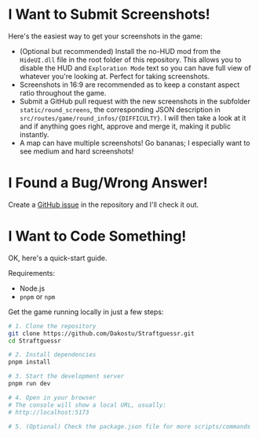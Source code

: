 # I Want to Submit Screenshots!

Here's the easiest way to get your screenshots in the game:

- (Optional but recommended) Install the no-HUD mod from the `HideUI.dll` file in the root folder of this repository. This allows you to disable the HUD and `Exploration Mode` text so you can have full view of whatever you're looking at. Perfect for taking screenshots.
- Screenshots in 16:9 are recommended as to keep a constant aspect ratio throughout the game.
- Submit a GitHub pull request with the new screenshots in the subfolder `static/round_screens`, the corresponding JSON description in `src/routes/game/round_infos/{DIFFICULTY}`. I will then take a look at it and if anything goes right, approve and merge it, making it public instantly.
- A map can have multiple screenshots! Go bananas; I especially want to see medium and hard screenshots!

# I Found a Bug/Wrong Answer!

Create a [GitHub issue](https://github.com/Dakostu/Straftguessr/issues/new) in the repository and I'll check it out.

# I Want to Code Something!

OK, here's a quick-start guide.

Requirements:

* Node.js
* `pnpm` or `npm`

Get the game running locally in just a few steps:

```bash
# 1. Clone the repository
git clone https://github.com/Dakostu/Straftguessr.git
cd Straftguessr

# 2. Install dependencies
pnpm install

# 3. Start the development server
pnpm run dev

# 4. Open in your browser
# The console will show a local URL, usually:
# http://localhost:5173

# 5. (Optional) Check the package.json file for more scripts/commands
```
